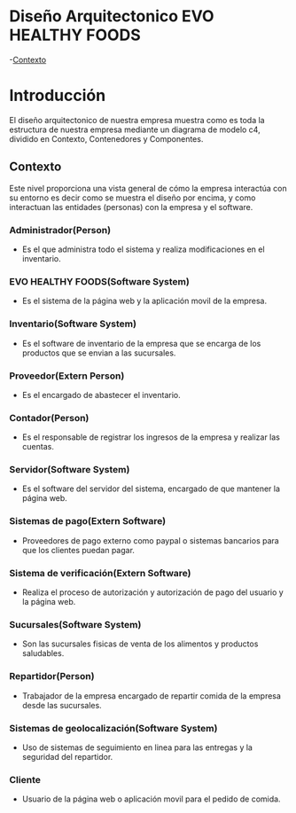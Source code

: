 # Diseño Arquitectonico EVO HEALTHY FOODS

-[Contexto](#contexto)

# Introducción
El diseño arquitectonico de nuestra empresa muestra como es toda la estructura de nuestra empresa mediante un diagrama de modelo c4, dividido en Contexto, Contenedores y Componentes.

## Contexto
Este nivel proporciona una vista general de cómo la empresa interactúa con su entorno es decir como se muestra el diseño por encima, y como interactuan las entidades (personas) con la empresa y el software.
### Administrador(Person)
* Es el que administra todo el sistema y realiza modificaciones en el inventario.
### EVO HEALTHY FOODS(Software System)
* Es el sistema de la página web y la aplicación movil de la empresa.
### Inventario(Software System)
* Es el software de inventario de la empresa que se encarga de los productos que se envian a las sucursales.
### Proveedor(Extern Person)
* Es el encargado de abastecer el inventario.
### Contador(Person)
* Es el responsable de registrar los ingresos de la empresa y realizar las cuentas.
### Servidor(Software System)
* Es el software del servidor del sistema, encargado de que mantener la página web.
### Sistemas de pago(Extern Software)
* Proveedores de pago externo como paypal o sistemas bancarios para que los clientes puedan pagar.
### Sistema de verificación(Extern Software)
* Realiza el proceso de autorización y autorización de pago del usuario y la página web.
### Sucursales(Software System)
* Son las sucursales fisicas de venta de los alimentos y productos saludables.
### Repartidor(Person)
* Trabajador de la empresa encargado de repartir comida de la empresa desde las sucursales.
### Sistemas de geolocalización(Software System)
* Uso de sistemas de seguimiento en linea para las entregas y la seguridad del repartidor.
### Cliente
* Usuario de la página web o aplicación movil para el pedido de comida.